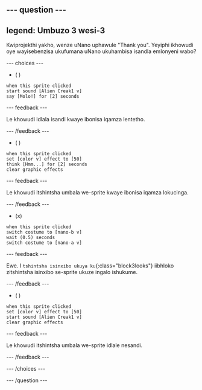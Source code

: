 
--- question ---
---
legend: Umbuzo 3 wesi-3
---

Kwiprojekthi yakho, wenze uNano uphawule "Thank you". Yeyiphi ikhowudi oye wayisebenzisa ukufumana uNano ukuhambisa isandla emlonyeni wabo?

--- choices ---

- ( )
```blocks3
when this sprite clicked
start sound [Alien Creak1 v]
say [Molo!] for [2] seconds 
```

  --- feedback ---

Le khowudi idlala isandi kwaye ibonisa iqamza lentetho.

  --- /feedback ---

- ( )
```blocks3
when this sprite clicked
set [color v] effect to [50] 
think [Hmm...] for [2] seconds 
clear graphic effects 
```

  --- feedback ---

Le khowudi itshintsha umbala we-sprite kwaye ibonisa iqamza lokucinga.

  --- /feedback ---

- (x)
```blocks3
when this sprite clicked
switch costume to [nano-b v] 
wait (0.5) seconds
switch costume to [nano-a v]
```

  --- feedback ---

Ewe. I `tshintsha isinxibo ukuya ku`{:class="block3looks"} iibhloko zitshintsha isinxibo se-sprite ukuze ingalo ishukume.

  --- /feedback ---

- ( )
```blocks3
when this sprite clicked
set [color v] effect to [50]
start sound [Alien Creak1 v] 
clear graphic effects 
```

  --- feedback ---

Le khowudi itshintsha umbala we-sprite idlale nesandi.

  --- /feedback ---

--- /choices ---

--- /question ---
